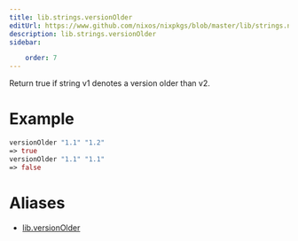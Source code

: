 ```yaml
---
title: lib.strings.versionOlder
editUrl: https://www.github.com/nixos/nixpkgs/blob/master/lib/strings.nix#L972C18
description: lib.strings.versionOlder
sidebar:

    order: 7
---
```


Return true if string v1 denotes a version older than v2.

# Example

```nix
versionOlder "1.1" "1.2"
=> true
versionOlder "1.1" "1.1"
=> false
```


# Aliases

- [lib.versionOlder](/nix-doc-comments/reference/lib/lib-versionOlder)


